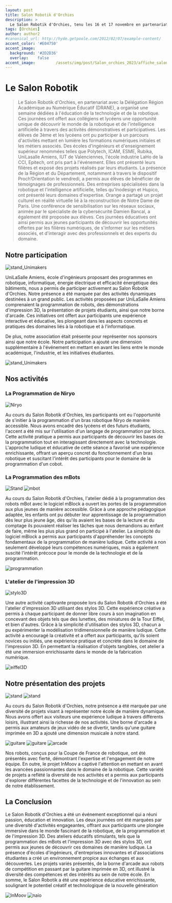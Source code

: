```yaml
---
layout: post
title: Salon Robotik d'Orchies
description: > 
  Le Salon Robotik d'Orchies, tenu les 16 et 17 novembre en partenariat avec la Délégation Région Académique au Numérique Éducatif (DRANE), s'est imposé comme un rendez-vous dédié à l'éducation et à la découverte des avancées technologiques. Au cœur du Pévèle Arena, cet événement a accueilli collégiens et lycéens pour deux journées dynamiques, orchestrées en collaboration avec des écoles d'ingénieurs, des entreprises innovantes, et des associations étudiantes telles qu'UniLaSalle Amiens et notre association Unimakers Amiens. L'objectif était d'offrir aux participants une immersion concrète dans les domaines de la robotique, de l'intelligence artificielle, et de l'éducation numérique, tout en favorisant les échanges entre les acteurs de l'enseignement, de l'industrie, et de la jeunesse. Plongeons dans ce panorama captivant où formation, innovation, et engagement étudiant se sont rencontrés au service de l'apprentissage et de la découverte.
tags: [Orchies]
author: author2
#canonical_url: http://hyde.getpoole.com/2012/02/07/example-content/
accent_color: '#E04750'
accent_image:       
  background: '#2D2D36'
  overlay:    false
accent_image:         /assets/img/post/Salon_orchies_2023/affiche_salon_orchies_2023.jpg
---
```

# Le Salon Robotik
>Le Salon Robotik d'Orchies, en partenariat avec la Délégation Région Académique au Numérique Éducatif (DRANE), a organisé une semaine dédiées à l'éducation de la technologie et de la robotique. Ces journées ont offert aux collégiens et lycéens une opportunité unique de découvrir le monde de la robotique et de l'intelligence artificielle à travers des activités démonstratives et participatives. Les élèves de 3ème et les lycéens ont pu participer à un parcours d'activités mettant en lumière les formations numériques initiales et les métiers associés. Des écoles d'ingénieurs et d'enseignement supérieur renommées telles que Polytech, ICAM, ESME, Rubika, UniLasalle Amiens, IUT de Valenciennes, l'école industrie LaHo de la CCI, Epitech, ont pris part à l'événement. Elles ont présenté leurs filières et exposé des projets réalisés par leurs étudiants. La présence de la Région et du Département, notamment à travers le dispositif Proch’Orientation le vendredi, a permis aux élèves de bénéficier de témoignages de professionnels. Des entreprises spécialisées dans la robotique et l'intelligence artificielle, telles qu'Inodesign et Hupico, ont présenté leurs domaines d'expertise. Orange a partagé un projet culturel en réalité virtuelle lié à la reconstruction de Notre Dame de Paris. Une conférence de sensibilisation sur les réseaux sociaux, animée par le spécialiste de la cybersécurité Damien Bancal, a également été proposée aux élèves. Ces journées éducatives ont ainsi permis aux jeunes participants de découvrir les opportunités offertes par les filières numériques, de s'informer sur les métiers associés, et d'interagir avec des professionnels et des experts du domaine.


## Notre participation

![stand_Unimakers](/assets/img/post/Salon_orchies_2023/stand4.jpg)

UniLaSalle Amiens, école d'ingénieurs proposant des programmes en robotique, informatique, énergie électrique et efficacité énergétique des bâtiments, nous a permis de participer activement au Salon Robotik d'Orchies. Notre présence a été marquée par des activités dynamiques destinées à un grand public. Les activités proposées par UniLaSalle Amiens comprenaient la programmation de robots, des démonstrations d'impression 3D, la présentation de projets étudiants, ainsi que notre borne d'arcade. Ces initiatives ont offert aux participants une expérience interactive et éducative, les plongeant dans les aspects concrets et pratiques des domaines liés à la robotique et à l'informatique.

De plus, notre association était présente pour représenter nos sponsors ainsi que notre école. Notre participation a ajouté une dimension supplémentaire à l'événement en mettant en avant les liens entre le monde académique, l'industrie, et les initiatives étudiantes.

![stand_Unimakers](/assets/img/post/Salon_orchies_2023/stand_Unimakers.jpg)

## Nos activités 

### La Programmation de Niryo

![Niryo](/assets/img/post/Salon_orchies_2023/programmation_niryo.jpg)

Au cours du Salon Robotik d'Orchies, les participants ont eu l'opportunité de s'initier à la programmation d'un bras robotique Niryo de manière accessible. Nous avons encadré des lycéens et des futurs étudiants, l'accent a été mis sur l'utilisation d'un langage de programmation par blocs. Cette activité pratique a permis aux participants de découvrir les bases de la programmation tout en interagissant directement avec la technologie. L'approche ludique et éducative de cette séance a favorisé une expérience enrichissante, offrant un aperçu concret du fonctionnement d'un bras robotique et suscitant l'intérêt des participants pour le domaine de la programmation d'un cobot.

### La Programmation des mBots 

![Stand](/assets/img/post/Salon_orchies_2023/stand3.jpg)
![mbot](/assets/img/post/Salon_orchies_2023/programmation_brobot.jpg)

Au cours du Salon Robotik d'Orchies, l'atelier dédié à la programmation des robots mBot avec le logiciel mBlock a ouvert les portes de la programmation aux plus jeunes de manière accessible. Grâce à une approche pédagogique adaptée, les enfants ont pu débuter leur apprentissage de la programmation dès leur plus jeune âge, dès qu'ils avaient les bases de la lecture et du comptage ils pouvaient réaliser les tâches que nous demandions au enfant de faire, même les plus plus grand on participé à l'atelier. La simplicité du logiciel mBlock a permis aux participants d'appréhender les concepts fondamentaux de la programmation de manière ludique. Cette activité a non seulement développé leurs compétences numériques, mais a également suscité l'intérêt précoce pour le monde de la technologie et de la programmation.

![programmation](/assets/img/post/Salon_orchies_2023/programmation.jpg)

### L'atelier de l'impression 3D

![stylo3D](/assets/img/post/Salon_orchies_2023/stylo3D.jpg)

Une autre activité captivante proposée lors du Salon Robotik d'Orchies a été l'atelier d'impression 3D utilisant des stylos 3D. Cette expérience créative a permis à chaque participant de donner libre cours à son imagination en concevant des objets tels que des lunettes, des miniatures de la Tour Eiffel, et bien d'autres. Grâce à la simplicité d'utilisation des stylos 3D, chacun a pu expérimenter la modélisation tridimensionnelle de manière ludique. Cette activité a encouragé la créativité et a offert aux participants, qu'ils soient novices ou initiés, une expérience pratique et concrète dans le domaine de l'impression 3D. En permettant la réalisation d'objets tangibles, cet atelier a été une immersion enrichissante dans le monde de la fabrication numérique.

![eiffel3D](/assets/img/post/Salon_orchies_2023/tour_eiffel.jpg)

## Notre présentation des projets 

![stand](/assets/img/post/Salon_orchies_2023/stand4.jpg)
![stand](/assets/img/post/Salon_orchies_2023/stand2.jpg)

Au cours du Salon Robotik d'Orchies, notre présence a été marquée par une diversité de projets visant à représenter notre école de manière dynamique. Nous avons offert aux visiteurs une expérience ludique à travers différents loisirs, illustrant ainsi la richesse de nos activités. Une borne d'arcade a permis aux amateurs de jeux vidéo de se divertir, tandis qu'une guitare imprimée en 3D a ajouté une dimension musicale à notre stand.

![guitare](/assets/img/post/Salon_orchies_2023/guitare2.jpg)
![guitare](/assets/img/post/Salon_orchies_2023/guitariste.jpg)
![arcade](/assets/img/post/Salon_orchies_2023/arcade.jpg)

Nos robots, conçus pour la Coupe de France de robotique, ont été présentés avec fierté, démontrant l'expertise et l'engagement de notre équipe. En outre, le projet InMoov a captivé l'attention en mettant en avant les avancées passionnantes dans le domaine de la robotique. Cette variété de projets a reflété la diversité de nos activités et a permis aux participants d'explorer différentes facettes de la technologie et de l'innovation au sein de notre établissement.


## La Conclusion 

Le Salon Robotik d'Orchies a été un événement exceptionnel qui a réuni passion, éducation et innovation. Les deux journées ont été marquées par une diversité d'activités engageantes, offrant aux participants une plongée immersive dans le monde fascinant de la robotique, de la programmation et de l'impression 3D. Des ateliers éducatifs stimulants, tels que la programmation des mBots et l'impression 3D avec des stylos 3D, ont permis aux jeunes de découvrir ces domaines de manière ludique. La présence d'écoles d'ingénieurs, d'entreprises innovantes et d'associations étudiantes a créé un environnement propice aux échanges et aux découvertes. Les projets variés présentés, de la borne d'arcade aux robots de compétition en passant par la guitare imprimée en 3D, ont illustré la diversité des compétences et des intérêts au sein de notre école. En somme, le Salon Robotik a été une expérience éducative enrichissante, soulignant le potentiel créatif et technologique de la nouvelle génération

![InMoov](/assets/img/post/Salon_orchies_2023/InMoov.jpg)
![naio](/assets/img/post/Salon_orchies_2023/naio.jpg)

